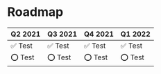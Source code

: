 # Roadmap

Q2 2021 | Q3 2021 | Q4 2021 | Q1 2022
------- | ------- | ------- | ------- 
✅ Test | ✅ Test | ✅ Test | ✅ Test
⭕ Test | ⭕ Test | ⭕ Test | ⭕ Test
